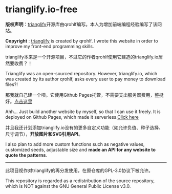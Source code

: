 # trianglify.io-free
**版权声明**：[trianglify](https://github.com/qrohlf/trianglify)开源库由qrohlf编写。本人为增加前端编程经验编写了该网站。

**Copyright** : [trianglify](https://github.com/qrohlf/trianglify) is created by qrohlf. I wrote this website in order to improve my front-end programming skills.

trianglify本来是一个开源项目，不过它的作者qrohlf使用它建造的trianglify.io居然要收费？！

Trianglify was an open-sourced repository. However, trianglify.io, which was created by its author qrohlf, asks every user to pay money to download files?!

那我就自己建一个呗。它使用Github Pages托管，不需要支出服务器费用，整挺好。[点击这里](https://ljm12914.github.io/trianglify.io-free/)

Ahh... Just build another website by myself, so that I can use it freely. It is deployed on Github Pages, which made it serverless.[Click here](https://ljm12914.github.io/trianglify.io-free/)

并且我还计划添加trianglify.io没有的更多自定义功能（如允许负值、种子选择、尺寸调节），**开放图片和SVG引用API**。

I also plan to add more custom functions such as negative values, customized seeds, adjustable size and **made an API for any website to quote the patterns**.

---

此项目视作对trianglify的再分发使用，在原仓库的GPL-3.0协议下被允许。

This repository is regarded as a redistribution of the source repository, which is NOT against the GNU General Public License v3.0.
